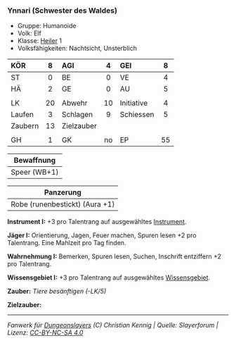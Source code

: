 ### Ynnari (Schwester des Waldes)

- Gruppe: Humanoide
- Volk: Elf
- Klasse: [Heiler](../../grw/charaktere-klasse-heiler.md) 1
- Volksfähigkeiten: Nachtsicht, Unsterblich

| KÖR     |  8  | AGI        |  4  | GEI        |  8  |
| :------ | :-: | :--------- | :-: | :--------- | :-: |
| ST      |  0  | BE         |  0  | VE         |  4  |
| HÄ      |  2  | GE         |  0  | AU         |  5  |
|         |     |            |     |            |     |
| LK      | 20  | Abwehr     | 10  | Initiative |  4  |
| Laufen  |  3  | Schlagen   |  9  | Schiessen  |  5  |
| Zaubern | 13  | Zielzauber |     |            |     |
|         |     |            |     |            |     |
| GH      |  1  | GK         | no  | EP         | 55  |

|  Bewaffnung  |
| :----------: |
| Speer (WB+1) |

|           Panzerung            |
| :----------------------------: |
| Robe (runenbestickt) (Aura +1) |

**Instrument I:** +3 pro Talentrang auf ausgewähltes [Instrument](../../grw/talente/instrument.md).

**Jäger I:** Orientierung, Jagen, Feuer machen, Spuren lesen +2 pro Talentrang. Eine Mahlzeit pro Tag finden.

**Wahrnehmung I:** Bemerken, Spuren lesen, Suchen, Inschrift entziffern +2 pro Talentrang.

**Wissensgebiet I:** +3 pro Talentrang auf ausgewähltes [Wissensgebiet](../../grw/talente/wissensgebiet.md).

**Zauber:** _Tiere besänftigen (-LK/5)_

**Zielzauber:**

---

_Fanwerk für [Dungeonslayers](https://www.dungeonslayers.net/) (C) Christian Kennig | Quelle: Slayerforum | Lizenz: [CC-BY-NC-SA 4.0](https://creativecommons.org/licenses/by-nc-sa/4.0/deed.de)_
